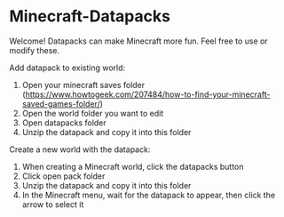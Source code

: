 # Minecraft-Datapacks
Welcome! Datapacks can make Minecraft more fun. Feel free to use or modify these.

Add datapack to existing world:
1. Open your minecraft saves folder (https://www.howtogeek.com/207484/how-to-find-your-minecraft-saved-games-folder/)
2. Open the world folder you want to edit
3. Open datapacks folder
4. Unzip the datapack and copy it into this folder

Create a new world with the datapack:
1. When creating a Minecraft world, click the datapacks button
2. Click open pack folder
3. Unzip the datapack and copy it into this folder
4. In the Minecraft menu, wait for the datapack to appear, then click the arrow to select it
